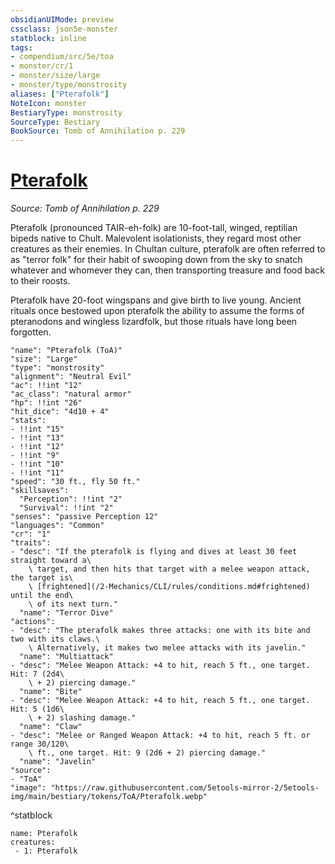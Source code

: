 ```yaml
---
obsidianUIMode: preview
cssclass: json5e-monster
statblock: inline
tags:
- compendium/src/5e/toa
- monster/cr/1
- monster/size/large
- monster/type/monstrosity
aliases: ["Pterafolk"]
NoteIcon: monster
BestiaryType: monstrosity
SourceType: Bestiary
BookSource: Tomb of Annihilation p. 229
---
```

# [Pterafolk](2-Mechanics\CLI\bestiary\monstrosity/pterafolk-toa.md)
*Source: Tomb of Annihilation p. 229*  

Pterafolk (pronounced TAIR-eh-folk) are 10-foot-tall, winged, reptilian bipeds native to Chult. Malevolent isolationists, they regard most other creatures as their enemies. In Chultan culture, pterafolk are often referred to as "terror folk" for their habit of swooping down from the sky to snatch whatever and whomever they can, then transporting treasure and food back to their roosts.

Pterafolk have 20-foot wingspans and give birth to live young. Ancient rituals once bestowed upon pterafolk the ability to assume the forms of pteranodons and wingless lizardfolk, but those rituals have long been forgotten.

```statblock
"name": "Pterafolk (ToA)"
"size": "Large"
"type": "monstrosity"
"alignment": "Neutral Evil"
"ac": !!int "12"
"ac_class": "natural armor"
"hp": !!int "26"
"hit_dice": "4d10 + 4"
"stats":
- !!int "15"
- !!int "13"
- !!int "12"
- !!int "9"
- !!int "10"
- !!int "11"
"speed": "30 ft., fly 50 ft."
"skillsaves":
  "Perception": !!int "2"
  "Survival": !!int "2"
"senses": "passive Perception 12"
"languages": "Common"
"cr": "1"
"traits":
- "desc": "If the pterafolk is flying and dives at least 30 feet straight toward a\
    \ target, and then hits that target with a melee weapon attack, the target is\
    \ [frightened](/2-Mechanics/CLI/rules/conditions.md#frightened) until the end\
    \ of its next turn."
  "name": "Terror Dive"
"actions":
- "desc": "The pterafolk makes three attacks: one with its bite and two with its claws.\
    \ Alternatively, it makes two melee attacks with its javelin."
  "name": "Multiattack"
- "desc": "Melee Weapon Attack: +4 to hit, reach 5 ft., one target. Hit: 7 (2d4\
    \ + 2) piercing damage."
  "name": "Bite"
- "desc": "Melee Weapon Attack: +4 to hit, reach 5 ft., one target. Hit: 5 (1d6\
    \ + 2) slashing damage."
  "name": "Claw"
- "desc": "Melee or Ranged Weapon Attack: +4 to hit, reach 5 ft. or range 30/120\
    \ ft., one target. Hit: 9 (2d6 + 2) piercing damage."
  "name": "Javelin"
"source":
- "ToA"
"image": "https://raw.githubusercontent.com/5etools-mirror-2/5etools-img/main/bestiary/tokens/ToA/Pterafolk.webp"
```
^statblock

```encounter-table
name: Pterafolk
creatures:
 - 1: Pterafolk
```